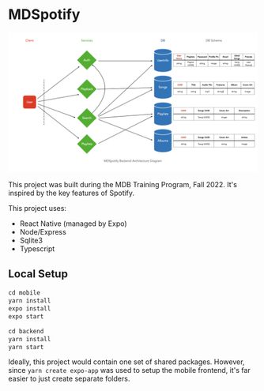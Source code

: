 # MDSpotify

![backend architecture diagram](./backend%20architecture%20diagram.jpeg)

This project was built during the MDB Training Program, Fall 2022. It's inspired by the key features of Spotify.

This project uses:

- React Native (managed by Expo)
- Node/Express
- Sqlite3
- Typescript

## Local Setup

```
cd mobile
yarn install
expo install
expo start
```

```
cd backend
yarn install
yarn start
```

Ideally, this project would contain one set of shared packages. However, since `yarn create expo-app` was used to setup the mobile frontend, it's far easier to just create separate folders.
